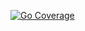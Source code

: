 [![Go Coverage](https://github.com/JMURv/media-server/wiki/coverage.svg)](https://raw.githack.com/wiki/JMURv/media-server/coverage.html)